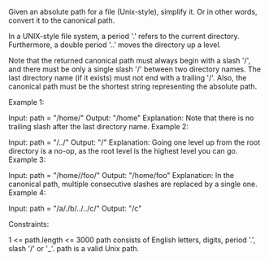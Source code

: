 Given an absolute path for a file (Unix-style), simplify it. Or in other words, convert it to the canonical path.

In a UNIX-style file system, a period '.' refers to the current directory. Furthermore, a double period '..' moves the directory up a level.

Note that the returned canonical path must always begin with a slash '/', and there must be only a single slash '/' between two directory names. The last directory name (if it exists) must not end with a trailing '/'. Also, the canonical path must be the shortest string representing the absolute path.

 

Example 1:

Input: path = "/home/"
Output: "/home"
Explanation: Note that there is no trailing slash after the last directory name.
Example 2:

Input: path = "/../"
Output: "/"
Explanation: Going one level up from the root directory is a no-op, as the root level is the highest level you can go.
Example 3:

Input: path = "/home//foo/"
Output: "/home/foo"
Explanation: In the canonical path, multiple consecutive slashes are replaced by a single one.
Example 4:

Input: path = "/a/./b/../../c/"
Output: "/c"
 

Constraints:

1 <= path.length <= 3000
path consists of English letters, digits, period '.', slash '/' or '_'.
path is a valid Unix path.